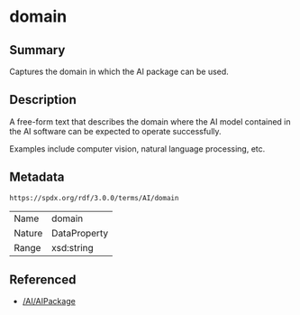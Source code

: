 <!-- Automatically generated by spec-parser v2.3.0 on 2024-07-09T12:43:38.633388+00:00 -->
<!-- SPDX-License-Identifier: Community-Spec-1.0 -->

# domain

## Summary

Captures the domain in which the AI package can be used.


## Description

A free-form text that describes the domain where the AI model contained in the
AI software can be expected to operate successfully.

Examples include computer vision, natural language processing, etc.


## Metadata

`https://spdx.org/rdf/3.0.0/terms/AI/domain`


| | |
|---|---|
| Name | domain |
| Nature | DataProperty |
| Range | xsd:string |




## Referenced

- [/AI/AIPackage](../../AI/Classes/AIPackage.md)

